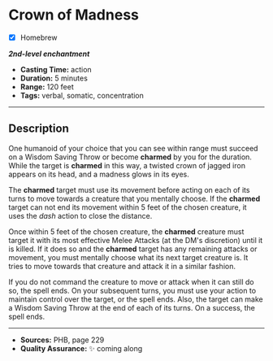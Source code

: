 # Crown of Madness
- [x] Homebrew

***2nd-level enchantment***
- **Casting Time:** action
- **Duration:** 5 minutes
- **Range:** 120 feet
- **Tags:** verbal, somatic, concentration

---

## Description
One humanoid of your choice that you can see within range must succeed on a Wisdom Saving Throw or become **charmed** by you for the duration.
While the target is **charmed** in this way, a twisted crown of jagged iron appears on its head, and a madness glows in its eyes.

The **charmed** target must use its movement before acting on each of its turns to move towards a creature that you mentally choose.
If the **charmed** target can not end its movement within 5 feet of the chosen creature, it uses the *dash* action to close the distance.

Once within 5 feet of the chosen creature, the **charmed** creature must target it with its most effective Melee Attacks (at the DM's discretion) until it is killed.
If it does so and the **charmed** target has any remaining attacks or movement, you must mentally choose what its next target creature is.
It tries to move towards that creature and attack it in a similar fashion.

If you do not command the creature to move or attack when it can still do so, the spell ends.
On your subsequent turns, you must use your action to maintain control over the target, or the spell ends.
Also, the target can make a Wisdom Saving Throw at the end of each of its turns.
On a success, the spell ends.

---

- **Sources:** PHB, page 229
- **Quality Assurance:** :sparkles: coming along
